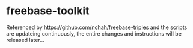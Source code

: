 ﻿# freebase-toolkit

Referenced by https://github.com/nchah/freebase-triples and the scripts are updateing continuously, the entire changes and instructions will be released later...